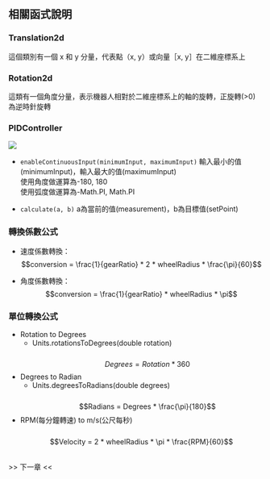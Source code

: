 <!-- title: Swerve 相關函式說明 -->
<!-- description: 控制 Swerve 底盤 -->
<!-- category: Swerve -->
<!-- tags: Programming -->
<!-- published time: 2024/11/21 -->

## 相關函式說明
### Translation2d
這個類別有一個 x 和 y 分量，代表點（x, y）或向量［x, y］在二維座標系上

### Rotation2d
這類有一個角度分量，表示機器人相對於二維座標系上的軸的旋轉，正旋轉(>0)為逆時針旋轉

### PIDController
![](image/articleImage/swerve_edu/image3.wm.png)
* `enableContinuousInput(minimumInput, maximumInput)` 輸入最小的值(minimumInput)，輸入最大的值(maximumInput)<br>
    使用角度做運算為-180, 180<br>
    使用弧度做運算為-Math.PI, Math.PI

* `calculate(a, b)` a為當前的值(measurement)，b為目標值(setPoint)

### 轉換係數公式
* 速度係數轉換：
$$conversion = \frac{1}{gearRatio} * 2 * wheelRadius * \frac{\pi}{60}$$

* 角度係數轉換：
$$conversion = \frac{1}{gearRatio} * wheelRadius * \pi$$

### 單位轉換公式
* Rotation to Degrees
  * Units.rotationsToDegrees(double rotation)<br><br>
$$Degrees = Rotation * 360$$
* Degrees to Radian
  * Units.degreesToRadians(double degrees)<br><br>
$$Radians = Degrees * \frac{\pi}{180}$$
* RPM(每分鐘轉速) to m/s(公尺每秒)<br><br>
$$Velocity = 2 * wheelRadius * \pi * \frac{RPM}{60}$$

<br><a next_article="swerve_05">>> 下一章 <<</a>
